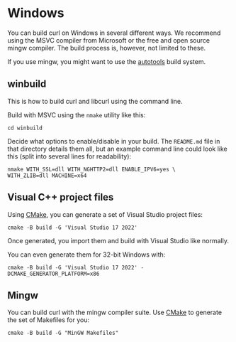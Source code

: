 # Windows

You can build curl on Windows in several different ways. We recommend using
the MSVC compiler from Microsoft or the free and open source mingw
compiler. The build process is, however, not limited to these.

If you use mingw, you might want to use the [autotools](autotools.md) build
system.

## winbuild

This is how to build curl and libcurl using the command line.

Build with MSVC using the `nmake` utility like this:

    cd winbuild

Decide what options to enable/disable in your build. The `README.md` file in
that directory details them all, but an example command line could look like
this (split into several lines for readability):

    nmake WITH_SSL=dll WITH_NGHTTP2=dll ENABLE_IPV6=yes \
    WITH_ZLIB=dll MACHINE=x64 

## Visual C++ project files

Using [CMake](cmake.md), you can generate a set of Visual Studio project
files:

    cmake -B build -G 'Visual Studio 17 2022'

Once generated, you import them and build with Visual Studio like normally.

You can even generate them for 32-bit Windows with:

    cmake -B build -G 'Visual Studio 17 2022' -DCMAKE_GENERATOR_PLATFORM=x86

## Mingw

You can build curl with the mingw compiler suite. Use [CMake](cmake.md) to
generate the set of Makefiles for you:

    cmake -B build -G "MinGW Makefiles"
